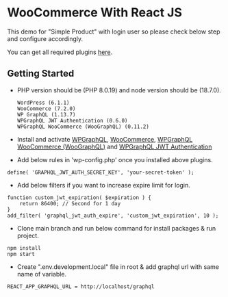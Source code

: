 # WooCommerce With React JS

This demo for "Simple Product" with login user so please check below step and configure accordingly.

You can get all required plugins [here](https://github.com/Hiren1094/woocommerce-react/tree/main/WordPress).

## Getting Started

* PHP version should be (PHP 8.0.19) and node version should be (18.7.0).
  
  ```
  WordPress (6.1.1)
  WooCommerce (7.2.0)
  WP GraphQL (1.13.7)
  WPGraphQL JWT Authentication (0.6.0)
  WPGraphQL WooCommerce (WooGraphQL) (0.11.2)

  ```

* Install and activate [WPGraphQL](https://wordpress.org/plugins/wp-graphql/), [WooCommerce](https://wordpress.org/plugins/woocommerce/), [WPGraphQL WooCommerce (WooGraphQL)](https://github.com/wp-graphql/wp-graphql-woocommerce) and [WPGraphQL JWT Authentication](https://github.com/wp-graphql/wp-graphql-jwt-authentication)

* Add below rules in 'wp-config.php' once you installed above plugins.

```
define( 'GRAPHQL_JWT_AUTH_SECRET_KEY', 'your-secret-token' );
```

* Add below filters if you want to increase expire limit for login. 

```
function custom_jwt_expiration( $expiration ) {
	return 86400; // Second for 1 day
}
add_filter( 'graphql_jwt_auth_expire', 'custom_jwt_expiration', 10 );
```

* Clone main branch and run below command for install packages & run project.

```
npm install
npm start
```

* Create ".env.development.local" file in root & add graphql url with same name of variable.

```
REACT_APP_GRAPHQL_URL = http://localhost/graphql
``` 
